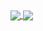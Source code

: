<a href="https://github.com/6r6?tab=repositories">
  <img align="center" src="https://github-readme-stats-2-r6r.vercel.app/api?username=6r6&showicons=true" />
</a>
<a href="https://github.com/6r6">
  <img align="center" src="https://github-readme-stats-2-r6r.vercel.app/api/top-langs/?username=6r6&layout=compact" />
</a>

<!--
**6r6/6r6** is a ✨ _special_ ✨ repository because its `README.md` (this file) appears on your GitHub profile.

Here are some ideas to get you started:

- 🔭 I’m currently working on ...
- 🌱 I’m currently learning ...
- 👯 I’m looking to collaborate on ...
- 🤔 I’m looking for help with ...
- 💬 Ask me about ...
- 📫 How to reach me: ...
- 😄 Pronouns: ...
- ⚡ Fun fact: ...
-->
